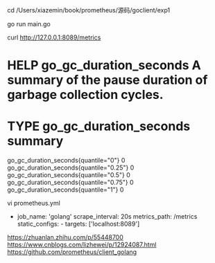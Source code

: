 cd /Users/xiazemin/book/prometheus/源码/goclient/exp1

go run main.go


curl  http://127.0.0.1:8089/metrics

# HELP go_gc_duration_seconds A summary of the pause duration of garbage collection cycles.
# TYPE go_gc_duration_seconds summary
go_gc_duration_seconds{quantile="0"} 0
go_gc_duration_seconds{quantile="0.25"} 0
go_gc_duration_seconds{quantile="0.5"} 0
go_gc_duration_seconds{quantile="0.75"} 0
go_gc_duration_seconds{quantile="1"} 0


vi prometheus.yml

- job_name: 'golang'
    scrape_interval: 20s
    metrics_path: /metrics
    static_configs:
      - targets: ['localhost:8089']


https://zhuanlan.zhihu.com/p/55448700
https://www.cnblogs.com/lizhewei/p/12924087.html
https://github.com/prometheus/client_golang

